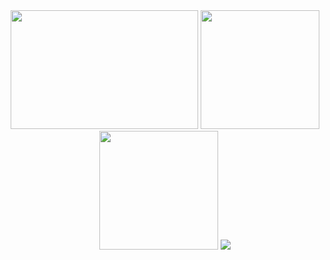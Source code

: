 
<div id="header" align="center">
  <img src="https://c.tenor.com/2uyENRmiUt0AAAAC/coding.gif" width="300" height="190"/>
  <img src="https://github-readme-stats.vercel.app/api?username=annapoorna-a-k&show_icons=true&line_height=33&count_private=true&theme=dark" height="190"a />
</div>
<div id="header" align="center">
  <img src="https://github-readme-stats.vercel.app/api/top-langs/?username=annapoorna-a-k&&hide=cmake&langs_count=4&line_height=60&theme=dark" height="190" />
  <img src="https://github-readme-streak-stats.herokuapp.com/?user=annapoorna-a-k&theme=dark" />
</div>
